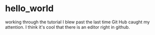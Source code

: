 # hello_world
working through the tutorial I blew past the last time Git Hub caught my attention.
I think it's cool that there is an editor right in github.
